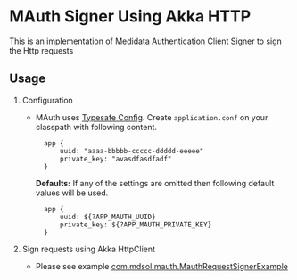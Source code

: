 # MAuth Signer Using Akka HTTP

This is an implementation of Medidata Authentication Client Signer to sign the Http requests

## Usage

1. Configuration  
    * MAuth uses [Typesafe Config](https://github.com/typesafehub/config).
      Create `application.conf` on your classpath with following content.
    
            app {
                uuid: "aaaa-bbbbb-ccccc-ddddd-eeeee"
                private_key: "avasdfasdfadf"
            }
      
        **Defaults:**
        If any of the settings are omitted then following default values will be used.
    
            app {
                uuid: ${?APP_MAUTH_UUID}
                private_key: ${?APP_MAUTH_PRIVATE_KEY}
            }
                            
2. Sign requests using Akka HttpClient

    * Please see example [com.mdsol.mauth.MauthRequestSignerExample](src/example/scala/com/mdsol/mauth/MauthRequestSignerExample.scala)

